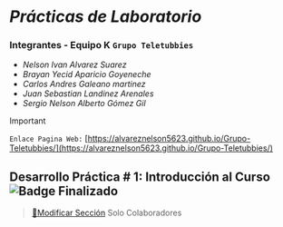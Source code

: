 # **_Prácticas de Laboratorio_**

### Integrantes - Equipo K `Grupo Teletubbies`

- _Nelson Ivan Alvarez Suarez_
- _Brayan Yecid Aparicio Goyeneche_
- _Carlos Andres Galeano martinez_
- _Juan Sebastian Landinez Arenales_
- _Sergio Nelson Alberto Gómez Gil_
> [!IMPORTANT]
> `Enlace Pagina Web:`  [https://alvareznelson5623.github.io/Grupo-Teletubbies/](https://alvareznelson5623.github.io/Grupo-Teletubbies/)
## Desarrollo Práctica # 1: Introducción al Curso ![Badge Finalizado](https://img.shields.io/badge/STATUS-PROGRESS-green)
> [🔐Modificar Sección](https://github.com/AlvarezNelson5623/Grupo-Teletubbies/tree/main/Prácticas%20Laboratorio/Práctica%201) Solo Colaboradores 
